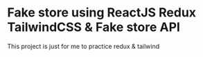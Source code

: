 # Fake store using ReactJS Redux TailwindCSS & Fake store API

This project is just for me to practice redux & tailwind
